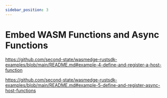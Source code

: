 ```yaml
---
sidebar_position: 3
---
```


# Embed WASM Functions and Async Functions

<https://github.com/second-state/wasmedge-rustsdk-examples/blob/main/README.md#example-4-define-and-register-a-host-function>

<https://github.com/second-state/wasmedge-rustsdk-examples/blob/main/README.md#example-5-define-and-register-async-host-functions>
